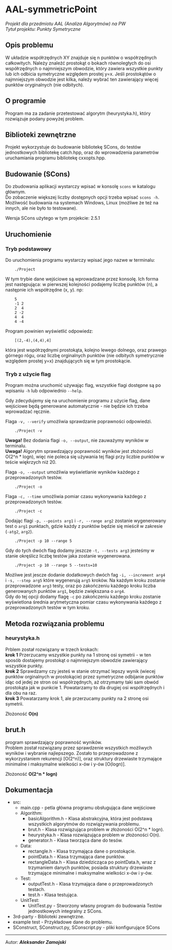 # AAL-symmetricPoint  
_Projekt dla przedmiotu AAL (Analiza Algorytmów) na PW_  
_Tytuł projektu: Punkty Symetryczne_  


## Opis problemu  
W układzie współrzędnych XY znajduje się n punktów o współrzędnych całkowitych. Należy znaleźć prostokąt o bokach równoległych do osi współrzędnych o najmniejszym obwodzie, który zawiera wszystkie punkty lub ich odbicia symetryczne względem prostej y=x. Jeśli prostokątów o najmniejszym obwodzie jest kilka, należy wybrać ten zawierający więcej punktów oryginalnych (nie odbitych).  

## O programie  
Program ma za zadanie przetestować algorytm (heurystyka.h), który rozwiązuje podany powyżej problem.  

## Biblioteki zewnętrzne  
Projekt wykorzystuje do budowanie bibliotekę SCons, do testów jednostkowych bibliotekę catch.hpp, oraz do wprowadzenia parametrów uruchamiania programu bibliotekę cxxopts.hpp.  

## Budowanie (SCons)  
Do zbudowania aplikacji wystarczy wpisać w konsolę `scons` w katalogu głównym.  
Do zobaczenie większej liczby dostępnych opcji trzeba wpisać `scons -h`.  
Możliwość budowania na systemach Windows, Linux (możliwe że też na innych, ale nie było to testowane).  

Wersja SCons użytego w tym projekcie: 2.5.1   

## Uruchomienie  
### Tryb podstawowy  
Do uruchomienia programu wystarczy wpisać jego nazwe w terminalu:  
```
	./Project
```
W tym trybie dane wejściowe są wprowadzane przez konsolę. Ich forma jest następująca: w pierwszej kolejności podajemy liczbę punktów (n), a następnie ich współrzędne (x, y). np:  
```
	5
	-1 2
	2  4
	2 -2
	4  4
	4 -4
```
Program powinien wyświetlić odpowiedz:  
```	
	[(2,-4),(4,4),4]
```
która jest współrzędnymi prostokąta, kolejno lewego dolnego, oraz prawego górnego rógu, oraz liczbę orginalnych punktów (nie odbitych symetrycznie względem  prostej y=x) znajdujących się w tym prostokącie.  

### Tryb z użycie flag  
Program można uruchomić używając flag, wszystkie flagi dostępne są po wpisaniu `-h` lub odpowiednio `--help`.  

Gdy zdecydujemy się na uruchomienie programu z użycie flag, dane wejściowe będą generowane automatycznie - nie będzie ich trzeba wprowadzać ręcznie.  

Flaga `-v, --verify` umożliwia sprawdzanie poprawności odpowiedzi.  
```
	./Project -v
```
__Uwaga!__ Bez dodania flagi `-o, --output`, nie zauważymy wyników w terminalu.  
__Uwaga!__ Algorytm sprawdzający poprawność wyników jest złożoności O(2^n * logn), więc nie poleca się używania tej flagi przy liczbie punktów w teście więkrzych niż 20.  

Flaga `-o, --output` umożliwia wyświetlanie wyników każdego z przeprowadzonych testów.  
```	
	./Project -o
```
Flaga `-c, --time` umożliwia pomiar czasu wykonywania każdego z przeprowadzonych testów.  
```	
	./Project -c
```
Dodając flagi `-p, --points arg1` i `-r, --range arg2` zostanie wygenerowany test o `arg1` punktach, gdzie każdy z punktów będzie się mieścił w zakresie (`-atg2`, `arg2`).  
```	
	./Project -p 10 --range 5
```
Gdy do tych dwóch flag dodamy jeszcze `-t, --tests arg3` jesteśmy w stanie okręślicz liczbę testów jaka zostanie wygenerowana.  
```	
	./Project -p 10 --range 5 --tests=10
```
Możliwe jest jescze dodanie dodatkowych dwóch fag `-i, --increment arg4` i `-s, --step arg5` które wygenerują `arg5` kroków. Na każdym kroku zostanie przeprowadzone `arg3` testy, oraz po zakończeniu każdego kroku liczba generowanych punktów `arg1`, będzie zwiększana o `arg4`.  
Gdy do tej opcji dodamy flagę `-c` po zakończeniu każdego kroku zostanie wyświetlona średnia arytmetyczna pomiar czasu wykonywania każdego z przeprowadzonych testów w tym kroku.  

## Metoda rozwiązania problemu  
### heurystyka.h  
Prblem został rozwiązany w trzech krokach:  
__krok 1__ Przerzucamy wszystkie punkty na 1 stronę osi symetrii - w ten sposób dostajemy prostokąt o najmniejszym obwodzie zawierający wszystkie punkty.  
__krok 2__ Sprawdzamy czy jesteś w stanie otrzymać lepszy wynik (wiecej punktów orginalnych w prostokącie) przez symetryczne odbijanie punktów idąc od jedej ze stron osi wspólrzędnych, aż otrzymamy taki sam obwód prostokąta jak w punkcie 1. Powatarzamy to dla drugiej osi współrzędnych i dla obu na raz.  
__krok 3__ Powatarzamy krok 1, ale przerzucamy punkty na 2 stronę osi symetrii.  

Złożoność __O(n)__  

## brut.h  
program sprawdzający poprawność wyników.  
Problem został rozwiązany przez sprawdzenie wszystkich możliwych wyników i wybranie najlepszego. Zostało to przeprowadzone z wykorzystaniem rekurencji [O(2^n)], oraz struktury drzewiaste trzymające minimalne i maksymalne wielkości x-ów i y-ów [O(logn)].  

Złożoność __O(2^n * logn)__  

## Dokumentacja  
* src:  
	*  main.cpp - petla główna programu obsługująca dane wejściowe  
	*  Algorithm:  
		* basicAlgorithm.h - Klasa abstrakcyjna, która jest podstawą wszystkich algorytmów do rozwiązywania problemu.  
		* brut.h - Klasa rozwiązująca problem w złożoności O(2^n * logn).  
		* heurystyka.h - Klasa rozwiązująca problem w złożoności O(n).  
		* generator.h - Klasa tworząca dane do tesów.  
	* Data:  
		* rectangle.h - Klasa trzymająca dane o prostokącie.  
		* pointData.h - Klasa trzymająca dane punktów.  
		* rectangleData.h - Klasa dziedzicząca po pointData.h, wraz z trzymaniem danych punktów, posiada struktury drzewiaste trzymające minimalne i maksymalne wielkości x-ów i y-ów.  
	* Test:  
		* outputTest.h - Klasa trzymająca dane o przeprowadzonych testach.  
		* test.h - Klasa testująca.  
	* UnitTest:  
		* UnitTest.py - Stworzony własny program do budowania Testów jednostkowych integralny z SCons.  
* 3rd-party - Biblioteki zewnętrzne.  
* example test - Przykładowe dane do problemu.  
* SConstruct, SConstruct.py, SConscript.py - pliki konfigurujące SCons  

---
Autor: ___Aleksander Zamojski___  
